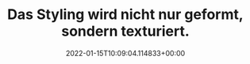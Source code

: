 ---
date: '2022-01-15T10:09:04.114833+00:00'
found_at: '2014-12-16'
found_url: http://www.loreal-paris.de/haarstyling/frauen/studio-line-txt/dandy-form-control-paste.aspx
title: 'Das Styling wird nicht nur geformt, sondern texturiert. '
---